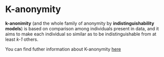 # K-anonymity

**k-anonimity** (and the whole family of anonymity by **indistinguishability models**) is based on comparison among individuals present in data, and it aims to make each individual so similar as to be indistinguishable from at least *k-1* others.

You can find futher information about K-anonymity [here](../../T3.5/L2.k_anonymity.md)
